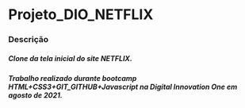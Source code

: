 # Projeto_DIO_NETFLIX
### Descrição
##### Clone da tela inicial do site NETFLIX.
##### Trabalho realizado durante bootcamp HTML+CSS3+GIT_GITHUB+Javascript na Digital Innovation One em agosto de 2021.
